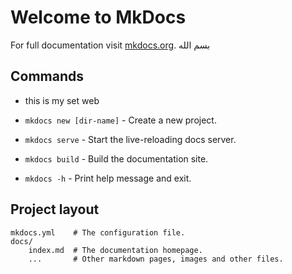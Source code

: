 # Welcome to MkDocs

For full documentation visit [mkdocs.org](https://www.mkdocs.org).
                                                                   بسم الله 
## Commands
* this is my set web

* `mkdocs new [dir-name]` - Create a new project.
* `mkdocs serve` - Start the live-reloading docs server.
* `mkdocs build` - Build the documentation site.
* `mkdocs -h` - Print help message and exit.

## Project layout

    mkdocs.yml    # The configuration file.
    docs/
        index.md  # The documentation homepage.
        ...       # Other markdown pages, images and other files.
